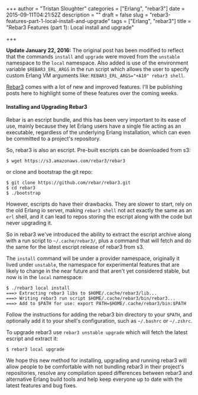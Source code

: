+++
author = "Tristan Sloughter"
categories = ["Erlang", "rebar3"]
date = 2015-09-11T04:21:52Z
description = ""
draft = false
slug = "rebar3-features-part-1-local-install-and-upgrade"
tags = ["Erlang", "rebar3"]
title = "Rebar3 Features (part 1): Local install and upgrade"

+++

**Update January 22, 2016:** The original post has been modified to reflect that the commands `install` and `upgrade` were moved from the `unstable` namespace to the `local` namespace. Also added is use of the environment variable `$REBAR3_ERL_ARGS` in the run script which allows the user to specify custom Erlang VM arguments like: `REBAR3_ERL_ARGS="+A10" rebar3 shell`.

[Rebar3](https://rebar3.org) comes with a lot of new and improved features. I'll be publishing posts here to highlight some of these features over the coming weeks.

#### Installing and Upgrading Rebar3

Rebar is an escript bundle, and this has been very important to its ease of use, mainly because they let Erlang users have a single file acting as an executable, regardless of the underlying Erlang installation, which can even be committed to a project's repository.

So, rebar3 is also an escript. Pre-built escripts can be downloaded from s3: 

```
$ wget https://s3.amazonaws.com/rebar3/rebar3
```

or clone and bootstrap the git repo:

```
$ git clone https://github.com/rebar/rebar3.git
$ cd rebar3
$ ./bootstrap
```

However, escripts do have their drawbacks. They are slower to start, rely on the old Erlang io server, making `rebar3 shell` not act exactly the same as an `erl` shell, and it can lead to repos storing the escript along with the code but never upgrading it.

So in rebar3 we've introduced the ability to extract the escript archive along with a run script to `~/.cache/rebar3/`, plus a command that will fetch and do the same for the latest escript release of rebar3 from s3.

The `install` command will be under a provider namespace, originally it lived under `unstable`, the namespace for experimental features that are likely to change in the near future and that aren't yet considered stable, but now is in the `local` namespace:

```
$ ./rebar3 local install
===> Extracting rebar3 libs to $HOME/.cache/rebar3/lib...
===> Writing rebar3 run script $HOME/.cache/rebar3/bin/rebar3...
===> Add to $PATH for use: export PATH=$HOME/.cache/rebar3/bin:$PATH
```
Follow the instructions for adding the rebar3 bin directory to your `$PATH`, and optionally add it to your shell's configuration, such as `~/.bashrc` or `~/.zshrc`.

To upgrade rebar3 use `rebar3 unstable upgrade` which will fetch the latest escript and extract it:

```
$ rebar3 local upgrade
```

We hope this new method for installing, upgrading and running rebar3 will allow people to be comfortable with not bundling rebar3 in their project's repositories, resolve any compilation speed differences between rebar3 and alternative Erlang build tools and help keep everyone up to date with the latest features and bug fixes.

